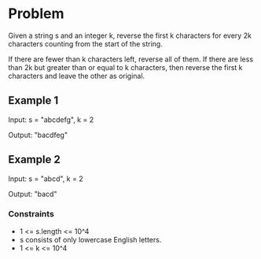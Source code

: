 # Problem

Given a string s and an integer k, reverse the first k characters for every 2k characters counting from the start of the string.

If there are fewer than k characters left, reverse all of them. If there are less than 2k but greater than or equal to k characters, then reverse the first k characters and leave the other as original.

## Example 1

Input: s = "abcdefg", k = 2

Output: "bacdfeg"

## Example 2

Input: s = "abcd", k = 2

Output: "bacd"
 
### Constraints

- 1 <= s.length <= 10^4
- s consists of only lowercase English letters.
- 1 <= k <= 10^4
